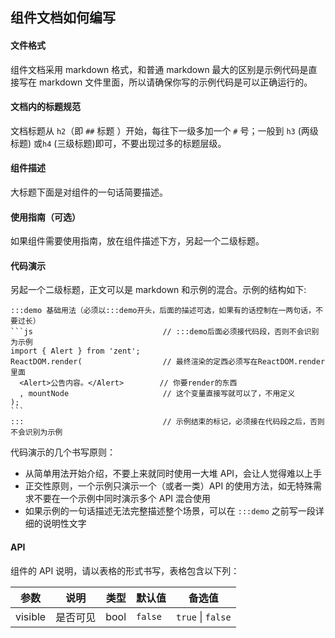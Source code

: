 ## 组件文档如何编写

#### 文件格式

组件文档采用 markdown 格式，和普通 markdown 最大的区别是示例代码是直接写在 markdown 文件里面，所以请确保你写的示例代码是可以正确运行的。

#### 文档内的标题规范

文档标题从 `h2`（即 `##` 标题 ）开始，每往下一级多加一个 `#` 号；一般到 `h3` (两级标题) 或`h4` (三级标题)即可，不要出现过多的标题层级。

#### 组件描述

大标题下面是对组件的一句话简要描述。

#### 使用指南（可选）

如果组件需要使用指南，放在组件描述下方，另起一个二级标题。

#### 代码演示

另起一个二级标题，正文可以是 markdown 和示例的混合。示例的结构如下:

    :::demo 基础用法（必须以:::demo开头，后面的描述可选，如果有的话控制在一两句话，不要过长）
    ```js                             // :::demo后面必须接代码段，否则不会识别为示例
    import { Alert } from 'zent';
    ReactDOM.render(                  // 最终渲染的定西必须写在ReactDOM.render里面
      <Alert>公告内容。</Alert>        // 你要render的东西
      , mountNode                     // 这个变量直接写就可以了，不用定义
    );
    ```
    :::                               // 示例结束的标记，必须接在代码段之后，否则不会识别为示例

代码演示的几个书写原则：

- 从简单用法开始介绍，不要上来就同时使用一大堆 API，会让人觉得难以上手
- 正交性原则，一个示例只演示一个（或者一类）API 的使用方法，如无特殊需求不要在一个示例中同时演示多个 API 混合使用
- 如果示例的一句话描述无法完整描述整个场景，可以在 `:::demo` 之前写一段详细的说明性文字

#### API

组件的 API 说明，请以表格的形式书写，表格包含以下列：

| 参数         |   说明         | 类型     | 默认值      | 备选值            |
| ------------ | ------------- | -------- | ---------- | ----------------- |
| visible      | 是否可见       | bool     |    `false` | `true` \| `false` |
